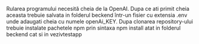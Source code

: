 Rularea programului necesită cheia de la OpenAI. Dupa ce ati primit cheia aceasta trebuie salvata in folderul beckend într-un fisier cu extensia .env unde adaugati cheia cu numele openAi_KEY.
Dupa clonarea repository-ului trebuie instalate pachetele npm prin sintaxa npm install atat in folderul beckend cat si in vezivtestapp
